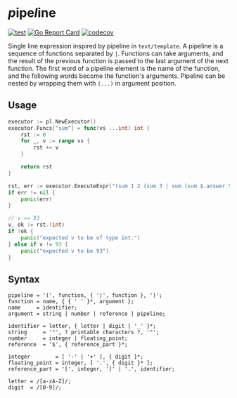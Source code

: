# *p*ipe*l*ine

[![test](https://github.com/lesomnus/pl/actions/workflows/test.yaml/badge.svg)](https://github.com/lesomnus/pl/actions/workflows/test.yaml)
[![Go Report Card](https://goreportcard.com/badge/github.com/lesomnus/pl)](https://goreportcard.com/report/github.com/lesomnus/pl)
[![codecov](https://codecov.io/gh/lesomnus/pl/branch/main/graph/badge.svg?token=PJ3sRR1Ms0)](https://codecov.io/gh/lesomnus/pl)

Single line expression inspired by pipeline in `text/template`. A pipeline is a sequence of functions separated by `|`. Functions can take arguments, and the result of the previous function is passed to the last argument of the next function. The first word of a pipeline element is the name of the function, and the following words become the function's arguments. Pipeline can be nested by wrapping them with `(...)` in argument position.

## Usage

```go
executor := pl.NewExecutor()
executor.Funcs["sum"] = func(vs ...int) int {
	rst := 0
	for _, v := range vs {
		rst += v
	}

	return rst
}

rst, err := executor.ExecuteExpr("(sum 1 2 (sum 3 | sum (sum $.answer 5) 6) 7 (sum 8) | sum 9 10)", struct{ Answer int }{Answer: 42})
if err != nil {
	panic(err)
}

// v == 93
v, ok := rst.(int)
if !ok {
	panic("expected v to be of type int.")
} else if v != 93 {
	panic("expected v to be 93")
}
```


## Syntax

```ebnf
pipeline = '(', function, { '|', function }, ')';
function = name, { { ' ' }*, argument };
name     = identifier;
argument = string | number | reference | pipeline;

identifier = letter, { letter | digit | '_' }*;
string     = '"', ? printable characters ?, '"';
number     = integer | floating_point;
reference  = '$', { reference_part }*;

integer        = [ '-' | '+' ], { digit }*;
floating_point = integer, [ '.', { digit }* ];
reference_part = '[', integer, ']' | '.', identifier;

letter = /[a-zA-Z]/;
digit  = /[0-9]/;
```

